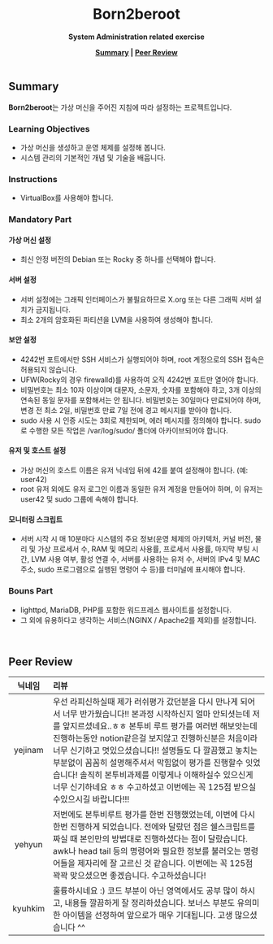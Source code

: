 <h1 align="center">Born2beroot</h1>

<p align="center"><strong>System Administration related exercise</strong></p>

<div align="center">
  <strong>
    <a href="#summary">Summary</a> |
    <a href="#peer-review">Peer Review</a>
  </strong>
</div>

<br>

## Summary

**Born2beroot**는 가상 머신을 주어진 지침에 따라 설정하는 프로젝트입니다.

### Learning Objectives

- 가상 머신을 생성하고 운영 체제를 설정해 봅니다.
- 시스템 관리의 기본적인 개념 및 기술을 배웁니다.

### Instructions

- VirtualBox를 사용해야 합니다.

### Mandatory Part

#### 가상 머신 설정

- 최신 안정 버전의 Debian 또는 Rocky 중 하나를 선택해야 합니다.

#### 서버 설정

- 서버 설정에는 그래픽 인터페이스가 불필요하므로 X.org 또는 다른 그래픽 서버 설치가 금지됩니다.
- 최소 2개의 암호화된 파티션을 LVM을 사용하여 생성해야 합니다.

#### 보안 설정

- 4242번 포트에서만 SSH 서비스가 실행되어야 하며, root 계정으로의 SSH 접속은 허용되지 않습니다.
- UFW(Rocky의 경우 firewalld)를 사용하여 오직 4242번 포트만 열어야 합니다.
- 비밀번호는 최소 10자 이상이며 대문자, 소문자, 숫자를 포함해야 하고, 3개 이상의 연속된 동일 문자를 포함해서는 안 됩니다. 비밀번호는 30일마다 만료되어야 하며, 변경 전 최소 2일, 비밀번호 만료 7일 전에 경고 메시지를 받아야 합니다.
- sudo 사용 시 인증 시도는 3회로 제한되며, 에러 메시지를 정의해야 합니다. sudo로 수행한 모든 작업은 /var/log/sudo/ 폴더에 아카이브되어야 합니다.

#### 유저 및 호스트 설정

- 가상 머신의 호스트 이름은 유저 닉네임 뒤에 42를 붙여 설정해야 합니다. (예: user42)
- root 유저 외에도 유저 로그인 이름과 동일한 유저 계정을 만들어야 하며, 이 유저는 user42 및 sudo 그룹에 속해야 합니다.

#### 모니터링 스크립트

- 서버 시작 시 매 10분마다 시스템의 주요 정보(운영 체제의 아키텍처, 커널 버전, 물리 및 가상 프로세서 수, RAM 및 메모리 사용률, 프로세서 사용률, 마지막 부팅 시간, LVM 사용 여부, 활성 연결 수, 서버를 사용하는 유저 수, 서버의 IPv4 및 MAC 주소, sudo 프로그램으로 실행된 명령어 수 등)를 터미널에 표시해야 합니다.

### Bouns Part

- lighttpd, MariaDB, PHP를 포함한 워드프레스 웹사이트를 설정합니다.
- 그 외에 유용하다고 생각하는 서비스(NGINX / Apache2를 제외)를 설정합니다.

<br>

## Peer Review

| 닉네임  | 리뷰                                                                                                                                                                                                                                                                                                                                                                                                                                                                                                 |
| :-----: | :--------------------------------------------------------------------------------------------------------------------------------------------------------------------------------------------------------------------------------------------------------------------------------------------------------------------------------------------------------------------------------------------------------------------------------------------------------------------------------------------------- |
| yejinam | 우선 라피신하실때 제가 러쉬평가 갔던분을 다시 만나게 되어서 너무 반가웠습니다!! 본과정 시작하신지 얼마 안되셧는데 저를 앞지르셨네요..ㅎㅎ 본투비 루트 평가를 여러번 해보앗는데 진행하는동안 notion같은걸 보지않고 진행하신분은 처음이라 너무 신기하고 멋있으셨습니다!! 설명들도 다 깔끔했고 놓치는 부분없이 꼼꼼히 설명해주셔서 막힘없이 평가를 진행할수 잇었습니다! 솔직히 본투비과제를 이렇게나 이해하실수 있으신게 너무 신기하네요 ㅎㅎ 수고하셨고 이번에는 꼭 125점 받으실수있으시길 바랍니다!!! |
| yehyun  | 저번에도 본투비루트 평가를 한번 진행했었는데, 이번에 다시 한번 진행하게 되었습니다. 전에와 달랐던 점은 쉘스크립트를 짜실 때 본인만의 방법대로 진행하셨다는 점이 달랐습니다. awk나 head tail 등의 명령어와 필요한 정보를 불러오는 명령어들을 제자리에 잘 고르신 것 같습니다. 이번에는 꼭 125점 꽉꽉 맞으셨으면 좋겠습니다. 수고하셨습니다!                                                                                                                                                            |
| kyuhkim | 훌륭하시네요 :) 코드 부분이 아닌 영역에서도 공부 많이 하시고, 내용들 깔끔하게 잘 정리하셨습니다. 보너스 부분도 유의미한 아이템을 선정하여 앞으로가 매우 기대됩니다. 고생 많으셨습니다 ^^                                                                                                                                                                                                                                                                                                             |
